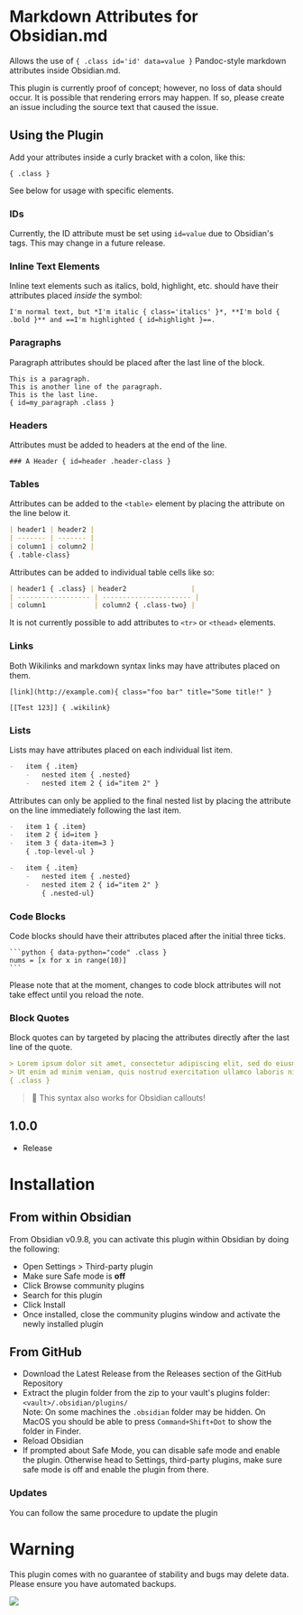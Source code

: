 # Markdown Attributes for Obsidian.md

Allows the use of `{ .class id='id' data=value }` Pandoc-style markdown attributes inside Obsidian.md.

This plugin is currently proof of concept; however, no loss of data should occur. It is possible that rendering errors may happen. If so, please create an issue including the source text that caused the issue.

## Using the Plugin

Add your attributes inside a curly bracket with a colon, like this:

`{ .class }`

See below for usage with specific elements.

### IDs

Currently, the ID attribute must be set using `id=value` due to Obsidian's tags. This may change in a future release.

### Inline Text Elements

Inline text elements such as italics, bold, highlight, etc. should have their attributes placed _inside_ the symbol:

```
I'm normal text, but *I'm italic { class='italics' }*, **I'm bold { .bold }** and ==I'm highlighted { id=highlight }==.
```

### Paragraphs

Paragraph attributes should be placed after the last line of the block.

```
This is a paragraph.
This is another line of the paragraph.
This is the last line.
{ id=my_paragraph .class }
```

### Headers

Attributes must be added to headers at the end of the line.

`### A Header { id=header .header-class }`

### Tables

Attributes can be added to the `<table>` element by placing the attribute on the line below it.

```markdown
| header1 | header2 |
| ------- | ------- |
| column1 | column2 |
{ .table-class}
```

Attributes can be added to individual table cells like so:

```markdown
| header1 { .class} | header2                |
| ------------------ | ---------------------- |
| column1            | column2 { .class-two} |
```

It is not currently possible to add attributes to `<tr>` or `<thead>` elements.

### Links

Both Wikilinks and markdown syntax links may have attributes placed on them.

`[link](http://example.com){ class="foo bar" title="Some title!" }`

`[[Test 123]] { .wikilink}`

### Lists

Lists may have attributes placed on each individual list item.

```markdown
-   item { .item}
    -   nested item { .nested}
    -   nested item 2 { id="item 2" }
```

Attributes can only be applied to the final nested list by placing the attribute on the line immediately following the last item.

```markdown
-   item 1 { .item}
-   item 2 { id=item }
-   item 3 { data-item=3 }
    { .top-level-ul }
```

```markdown
-   item { .item}
    -   nested item { .nested}
    -   nested item 2 { id="item 2" }
        { .nested-ul}
```

### Code Blocks

Code blocks should have their attributes placed after the initial three ticks.

````
```python { data-python="code" .class }
nums = [x for x in range(10)]
```
````

Please note that at the moment, changes to code block attributes will not take effect until you reload the note.

### Block Quotes

Block quotes can by targeted by placing the attributes directly after the last line of the quote.

```md
> Lorem ipsum dolor sit amet, consectetur adipiscing elit, sed do eiusmod tempor incididunt ut labore et dolore magna aliqua. 
> Ut enim ad minim veniam, quis nostrud exercitation ullamco laboris nisi ut aliquip ex ea commodo consequat.
{ .class }

```

> :pencil: This syntax also works for Obsidian callouts!

## 1.0.0

-   Release

# Installation

## From within Obsidian

From Obsidian v0.9.8, you can activate this plugin within Obsidian by doing the following:

-   Open Settings > Third-party plugin
-   Make sure Safe mode is **off**
-   Click Browse community plugins
-   Search for this plugin
-   Click Install
-   Once installed, close the community plugins window and activate the newly installed plugin

## From GitHub

-   Download the Latest Release from the Releases section of the GitHub Repository
-   Extract the plugin folder from the zip to your vault's plugins folder: `<vault>/.obsidian/plugins/`  
    Note: On some machines the `.obsidian` folder may be hidden. On MacOS you should be able to press `Command+Shift+Dot` to show the folder in Finder.
-   Reload Obsidian
-   If prompted about Safe Mode, you can disable safe mode and enable the plugin.
    Otherwise head to Settings, third-party plugins, make sure safe mode is off and
    enable the plugin from there.

### Updates

You can follow the same procedure to update the plugin

# Warning

This plugin comes with no guarantee of stability and bugs may delete data.
Please ensure you have automated backups.


<a href="https://www.buymeacoffee.com/valentine195"><img src="https://img.buymeacoffee.com/button-api/?text=Buy me a coffee&emoji=☕&slug=valentine195&button_colour=e3e7ef&font_colour=262626&font_family=Inter&outline_colour=262626&coffee_colour=ff0000"></a>